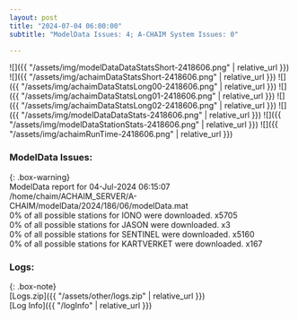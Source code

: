 ```yaml
---
layout: post
title: "2024-07-04 06:00:00"
subtitle: "ModelData Issues: 4; A-CHAIM System Issues: 0"

---
```


![]({{ "/assets/img/modelDataDataStatsShort-2418606.png" | relative_url }})
![]({{ "/assets/img/achaimDataStatsShort-2418606.png" | relative_url }})
![]({{ "/assets/img/achaimDataStatsLong00-2418606.png" | relative_url }})
![]({{ "/assets/img/achaimDataStatsLong01-2418606.png" | relative_url }})
![]({{ "/assets/img/achaimDataStatsLong02-2418606.png" | relative_url }})
![]({{ "/assets/img/modelDataDataStats-2418606.png" | relative_url }})
![]({{ "/assets/img/modelDataStationStats-2418606.png" | relative_url }})
![]({{ "/assets/img/achaimRunTime-2418606.png" | relative_url }})


### ModelData Issues:  
  
{: .box-warning}  
 ModelData report for 04-Jul-2024 06:15:07   
 /home/chaim/ACHAIM_SERVER/A-CHAIM/modelData/2024/186/06/modelData.mat   
 0% of all possible stations for IONO were downloaded. x5705   
 0% of all possible stations for JASON were downloaded. x3   
 0% of all possible stations for SENTINEL were downloaded. x5160   
 0% of all possible stations for KARTVERKET were downloaded. x167   
  


### Logs:  
  
{: .box-note}  
[Logs.zip]({{ "/assets/other/logs.zip" | relative_url }})  
[Log Info]({{ "/logInfo" | relative_url }})  
